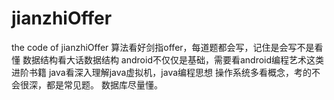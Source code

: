 # jianzhiOffer
the code of jianzhiOffer
算法看好剑指offer，每道题都会写，记住是会写不是看懂
数据结构看大话数据结构
android不仅仅是基础，需要看android编程艺术这类进阶书籍
java看深入理解java虚拟机，java编程思想
操作系统多看概念，考的不会很深，都是常见题。
数据库尽量懂。

